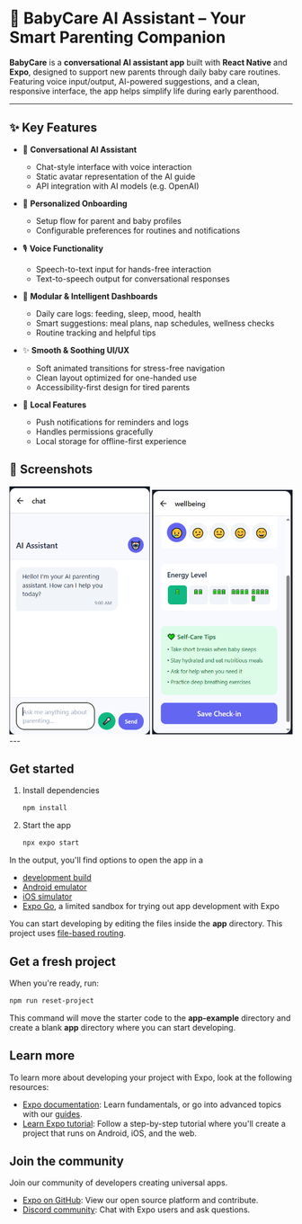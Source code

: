 # 👶 BabyCare AI Assistant – Your Smart Parenting Companion

**BabyCare** is a **conversational AI assistant app** built with **React Native** and **Expo**, designed to support new parents through daily baby care routines. Featuring voice input/output, AI-powered suggestions, and a clean, responsive interface, the app helps simplify life during early parenthood.

---

## ✨ Key Features

- 💬 **Conversational AI Assistant**
  - Chat-style interface with voice interaction
  - Static avatar representation of the AI guide
  - API integration with AI models (e.g. OpenAI)

- 🍼 **Personalized Onboarding**
  - Setup flow for parent and baby profiles
  - Configurable preferences for routines and notifications

- 🎙️ **Voice Functionality**
  - Speech-to-text input for hands-free interaction
  - Text-to-speech output for conversational responses

- 🌙 **Modular & Intelligent Dashboards**
  - Daily care logs: feeding, sleep, mood, health
  - Smart suggestions: meal plans, nap schedules, wellness checks
  - Routine tracking and helpful tips

- ✨ **Smooth & Soothing UI/UX**
  - Soft animated transitions for stress-free navigation
  - Clean layout optimized for one-handed use
  - Accessibility-first design for tired parents

- 📲 **Local Features**
  - Push notifications for reminders and logs
  - Handles permissions gracefully
  - Local storage for offline-first experience

## 📱 Screenshots

<img src="screenshot2.png" alt="AI Chat Interface" width="250"/>
<img src="screenshot1.png" alt="Well-being board" width="250"/>
---

## Get started

1. Install dependencies

   ```bash
   npm install
   ```

2. Start the app

   ```bash
   npx expo start
   ```

In the output, you'll find options to open the app in a

- [development build](https://docs.expo.dev/develop/development-builds/introduction/)
- [Android emulator](https://docs.expo.dev/workflow/android-studio-emulator/)
- [iOS simulator](https://docs.expo.dev/workflow/ios-simulator/)
- [Expo Go](https://expo.dev/go), a limited sandbox for trying out app development with Expo

You can start developing by editing the files inside the **app** directory. This project uses [file-based routing](https://docs.expo.dev/router/introduction).

## Get a fresh project

When you're ready, run:

```bash
npm run reset-project
```

This command will move the starter code to the **app-example** directory and create a blank **app** directory where you can start developing.

## Learn more

To learn more about developing your project with Expo, look at the following resources:

- [Expo documentation](https://docs.expo.dev/): Learn fundamentals, or go into advanced topics with our [guides](https://docs.expo.dev/guides).
- [Learn Expo tutorial](https://docs.expo.dev/tutorial/introduction/): Follow a step-by-step tutorial where you'll create a project that runs on Android, iOS, and the web.

## Join the community

Join our community of developers creating universal apps.

- [Expo on GitHub](https://github.com/expo/expo): View our open source platform and contribute.
- [Discord community](https://chat.expo.dev): Chat with Expo users and ask questions.
